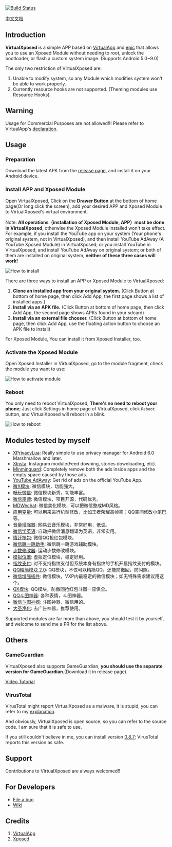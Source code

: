 [![Build Status](https://travis-ci.org/android-hacker/VirtualXposed.svg?branch=exposed)](https://travis-ci.org/android-hacker/VirtualXposed)

[中文文档](CHINESE.md "中文")

Introduction
------------
**VirtualXposed** is a simple APP based on [VirtualApp](https://github.com/asLody/VirtualApp) and [epic](https://github.com/tiann/epic) that allows you to use an Xposed Module without needing to root, unlock the bootloader, or flash a custom system image. (Supports Android 5.0~9.0) 

The only two restriction of VirtualXposed are:

1. Unable to modify system, so any Module which modifies system won't be able to work properly.
2. Currently resource hooks are not supported. (Theming modules use Resource Hooks).

Warning
-----------

Usage for Commercial Purposes are not allowed!!!  Please refer to VirtualApp's [declaration](https://github.com/asLody/VirtualApp).

Usage
-------

### Preparation

Download the latest APK from the [release page](https://github.com/android-hacker/VirtualXposed/releases), and install it on your Android device.

### Install APP and Xposed Module

Open VirtualXposed, Click on the **Drawer Button** at the bottom of home page(Or long click the screen), add your desired APP and Xposed Module to VirtualXposed's virtual environment.

Note: **All operations（installation of Xposed Module, APP）must be done in VirtualXposed**, otherwise the Xposed Module installed won't take effect. For example, if you install the YouTube app on your system (Your phone's original system, not in VirtualXposed), and then install YouTube AdAway (A YouTube Xposed Module) in VirtualXposed; or you install YouTube in VirtualXposed, and install YouTube AdAway on original system; or both of them are installed on original system, **neither of these three cases will work!**

![How to install](https://raw.githubusercontent.com/tiann/arts/master/vxp_install.gif)

There are three ways to install an APP or Xposed Module to VirtualXposed:

1. **Clone an installed app from your original system.** (Click Button at bottom of home page, then click Add App, the first page shows a list of installed apps.)
2. **Install via an APK file.** (Click Button at bottom of home page, then click Add App, the second page shows APKs found in your sdcard)
3. **Install via an external file chooser.** (Click Button at bottom of home page, then click Add App, use the floating action button to choose an APK file to install)

For Xposed Module, You can install it from Xposed Installer, too.

### Activate the Xposed Module

Open Xposed Installer in VirtualXposed, go to the module fragment, check the module you want to use:

![How to activate module](https://raw.githubusercontent.com/tiann/arts/master/vxp_activate.gif)

### Reboot

You only need to reboot VirtualXposed, **There's no need to reboot your phone**; Just click Settings in home page of VirtualXposed, click `Reboot` button, and VirtualXposed will reboot in a blink. 

![How to reboot](https://raw.githubusercontent.com/tiann/arts/master/vxp_reboot.gif)

Modules tested by myself
-------------------------

- [XPrivacyLua][xpl]: Really simple to use privacy manager for Android 6.0 Marshmallow and later.
- [XInsta][xinsta]: Instagram module(Feed downing, stories downloading, etc).
- [Minminguard][minminguard]: Completely remove both the ads inside apps and the empty space caused by those ads.
- [YouTube AdAway][yta]:  Get rid of ads on the official YouTube App.
- [微X模块][wx]: 微信模块，功能强大。
- [畅玩微信][cwwx]: 微信模块新秀，功能丰富。
- [微信巫师][wxws]: 微信模块，项目开源，代码优秀。
- [MDWechat][mdwechat]: 微信美化模块，可以把微信整成MD风格。
- [应用变量][yybl]: 可以用来进行机型修改，比如王者荣耀高帧率；QQ空间修改小尾巴等。
- [音量增强器][ylzqq]: 网易云音乐模块，非常好用，低调。
- [微信学英语][wxxyy]: 自动把微信消息翻译为英语，非常实用。
- [情迁抢包][qqqb]: 微信QQ抢红包模块。
- [微信跳一跳助手][ttzs]: 微信跳一跳游戏辅助模块。
- [步数修改器][bsxg]: 运动步数修改模块。
- [模拟位置][mnwz]: 虚拟定位模块，稳定好用。
- [指纹支付][zwzf]: 对不支持指纹支付但系统本身有指纹的手机开启指纹支付的模块。
- [QQ精简模块 2.0][qqjj]: QQ模块，不仅可以精简QQ，还能防撤回，防闪照。
- [微信增强插件][wxzqcj]: 微信模块，VXP内最稳定的微信模块；如无特殊需求建议用这个。
- [QX模块][qx]: QQ模块，防撤回抢红包斗图一应俱全。
- [QQ斗图神器][qqdtsq]: 各种表情，斗图神器。
- [微信斗图神器][wxdtsq]: 斗图神器，微信用的。
- [大圣净化][dsjh]: 去广告神器，推荐使用。

Supported modules are far more than above, you should test it by yourself, and welcome to send me a PR for the list above.

Others
-------

### GameGuardian

VirtualXposed also supports GameGuardian, **you should use the separate version for GameGuardian**.(Download it in release page).

[Video Tutorial](https://gameguardian.net/forum/gallery/image/437-no-root-via-virtualxposed-without-error-105-gameguardian/)

### VirusTotal

VirusTotal might report VirtualXposed as a malware, it is stupid, you can refer to my [explanation](https://github.com/android-hacker/VirtualXposed/issues/10).

And obviously, VirtualXposed is open source, so you can refer to the source code. I am sure that it is safe to use.

If you still couldn't believe in me, you can install version [0.8.7](https://github.com/android-hacker/VirtualXposed/releases/tag/0.8.7); VirusTotal reports this version as safe.

Support
-----------

Contributions to VirtualXposed are always welcomed!!

For Developers
--------------

- [File a bug](https://github.com/android-hacker/exposed/issues)
- [Wiki](https://github.com/android-hacker/VirtualXposed/wiki)

Credits
-------

1. [VirtualApp](https://github.com/asLody/VirtualApp)
2. [Xposed](https://github.com/rovo89/Xposed)

[wx]: http://repo.xposed.info/module/com.fkzhang.wechatxposed
[qx]: http://repo.xposed.info/module/com.fkzhang.qqxposed
[wxws]: https://github.com/Gh0u1L5/WechatMagician/releases
[yybl]: https://www.coolapk.com/apk/com.sollyu.xposed.hook.model
[ylzqq]: https://github.com/bin456789/Unblock163MusicClient-Xposed/releases
[wxxyy]: https://www.coolapk.com/apk/com.hiwechart.translate
[qqqb]: http://repo.xposed.info/module/cn.qssq666.redpacket
[ttzs]: http://repo.xposed.info/module/com.emily.mmjumphelper
[mnwz]: https://www.coolapk.com/apk/com.rong.xposed.fakelocation
[zwzf]: https://github.com/android-hacker/Xposed-Fingerprint-pay/releases
[bsxg]: https://www.coolapk.com/apk/com.specher.sm
[mdwechat]: https://github.com/Blankeer/MDWechat
[wxzqcj]:https://github.com/firesunCN/WechatEnhancement
[qqjj]: https://www.coolapk.com/apk/me.zpp0196.qqsimple
[qqdtsq]: https://www.coolapk.com/apk/x.hook.qqemoji
[wxdtsq]: https://www.coolapk.com/apk/x.hook.emojihook
[dsjh]: https://wiki.ad-gone.com/archives/32
[xpl]: https://github.com/android-hacker/VirtualXposed/wiki/Privacy-control(XPrivacyLua)
[minminguard]: http://repo.xposed.info/module/tw.fatminmin.xposed.minminguard
[yta]: http://repo.xposed.info/module/ma.wanam.youtubeadaway
[xinsta]: http://repo.xposed.info/module/com.ihelp101.instagram
[cwwx]: http://repo.xposed.info/module/com.example.wx_plug_in3
